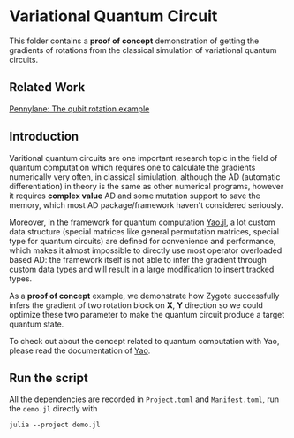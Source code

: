 # Variational Quantum Circuit

This folder contains a **proof of concept** demonstration of getting the gradients of rotations from the classical simulation of variational quantum circuits.

## Related Work

[Pennylane: The qubit rotation example](https://pennylane.readthedocs.io/en/latest/tutorials/qubit_rotation.html)

## Introduction

Varitional quantum circuits are one important research topic in the field of quantum computation which requires one to calculate the gradients
numerically very often, in classical simiulation, although the AD (automatic differentiation) in theory is the same as other numerical programs, however
it requires **complex value** AD and some mutation support to save the memory, which most AD package/framework haven't considered seriously.

Moreover, in the framework for quantum computation [Yao.jl](https://github.com/QuantumBFS/Yao.jl), a lot custom data structure (special matrices like general permutation matrices, special type for quantum circuits) are defined for convenience and performance, which makes it almost impossible to directly use most operator overloaded based AD: the framework itself is not able to infer the gradient through custom data types and will result in a large modification to insert tracked types.

As a **proof of concept** example, we demonstrate how Zygote successfully infers the gradient of two rotation block on **X**, **Y** direction so we could optimize these two parameter to make the quantum circuit produce a target quantum state.

To check out about the concept related to quantum computation with Yao, please read the documentation of [Yao](https://quantumbfs.github.io/Yao.jl/latest/).

## Run the script

All the dependencies are recorded in `Project.toml` and `Manifest.toml`, run the `demo.jl` directly with

```
julia --project demo.jl
```